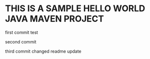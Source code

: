 # THIS IS A SAMPLE HELLO WORLD JAVA MAVEN PROJECT

first commit
test

second commit

third commit
changed readme
update
